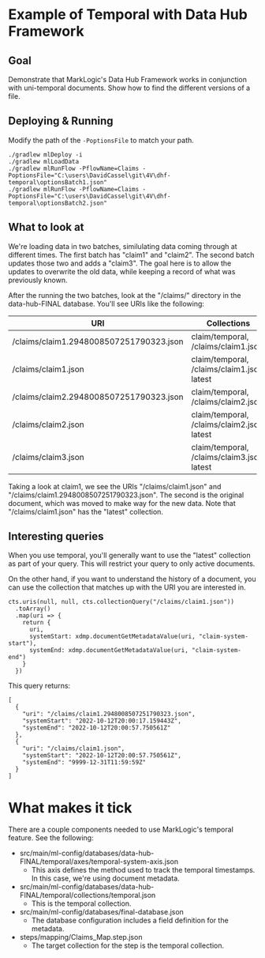 # Example of Temporal with Data Hub Framework

## Goal

Demonstrate that MarkLogic's Data Hub Framework works in conjunction with uni-temporal documents. Show how to find the
different versions of a file.

## Deploying & Running

Modify the path of the `-PoptionsFile` to match your path.

```
./gradlew mlDeploy -i
./gradlew mlLoadData
./gradlew mlRunFlow -PflowName=Claims -PoptionsFile="C:\users\DavidCassel\git\4V\dhf-temporal\optionsBatch1.json"
./gradlew mlRunFlow -PflowName=Claims -PoptionsFile="C:\users\DavidCassel\git\4V\dhf-temporal\optionsBatch2.json"
```

## What to look at

We're loading data in two batches, similulating data coming through at different times. The first batch has "claim1"
and "claim2". The second batch updates those two and adds a "claim3". The goal here is to allow the updates to
overwrite the old data, while keeping a record of what was previously known.

After the running the two batches, look at the "/claims/" directory in the data-hub-FINAL database. You'll see URIs
like the following:

| URI                                     | Collections                                 |
| --------------------------------------- | ------------------------------------------- |
| /claims/claim1.2948008507251790323.json | claim/temporal, /claims/claim1.json         |
| /claims/claim1.json                     | claim/temporal, /claims/claim1.json, latest |
| /claims/claim2.2948008507251790323.json | claim/temporal, /claims/claim2.json         |
| /claims/claim2.json                     | claim/temporal, /claims/claim2.json, latest |
| /claims/claim3.json                     | claim/temporal, /claims/claim3.json, latest |

Taking a look at claim1, we see the URIs "/claims/claim1.json" and "/claims/claim1.2948008507251790323.json". The
second is the original document, which was moved to make way for the new data. Note that "/claims/claim1.json" has the
"latest" collection.

## Interesting queries

When you use temporal, you'll generally want to use the "latest" collection as part of your query. This will restrict
your query to only active documents.

On the other hand, if you want to understand the history of a document, you can use the collection that matches up with
the URI you are interested in.

```
cts.uris(null, null, cts.collectionQuery("/claims/claim1.json"))
  .toArray()
  .map(uri => {
    return {
      uri,
      systemStart: xdmp.documentGetMetadataValue(uri, "claim-system-start"),
      systemEnd: xdmp.documentGetMetadataValue(uri, "claim-system-end")
    }
  })
```

This query returns:

```
[
  {
    "uri": "/claims/claim1.2948008507251790323.json",
    "systemStart": "2022-10-12T20:00:17.159443Z",
    "systemEnd": "2022-10-12T20:00:57.750561Z"
  },
  {
    "uri": "/claims/claim1.json",
    "systemStart": "2022-10-12T20:00:57.750561Z",
    "systemEnd": "9999-12-31T11:59:59Z"
  }
]
```

# What makes it tick

There are a couple components needed to use MarkLogic's temporal feature. See the following:

- src/main/ml-config/databases/data-hub-FINAL/temporal/axes/temporal-system-axis.json
  - This axis defines the method used to track the temporal timestamps. In this case, we're using document metadata.
- src/main/ml-config/databases/data-hub-FINAL/temporal/collections/temporal.json
  - This is the temporal collection.
- src/main/ml-config/databases/final-database.json
  - The database configuration includes a field definition for the metadata.
- steps/mapping/Claims_Map.step.json
  - The target collection for the step is the temporal collection.
